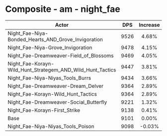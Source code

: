 # Composite - am - night_fae
| Actor | DPS | Increase |
|---|:---:|:---:|
|Night_Fae-Niya-Bonded_Hearts_AND_Grove_Invigoration|9526|4.68%|
|Night_Fae-Niya-Grove_Invigoration|9478|4.15%|
|Night_Fae-Dreamweaver-Field_of_Blossoms|9469|4.05%|
|Night_Fae-Korayn-Wild_Hunt_Strategem_AND_Wild_Hunt_Tactics|9447|3.81%|
|Night_Fae-Niya-Niyas_Tools_Burrs|9434|3.66%|
|Night_Fae-Dreamweaver-Dream_Delver|9364|2.89%|
|Night_Fae-Korayn-Wild_Hunt_Tactics|9364|2.89%|
|Night_Fae-Dreamweaver-Social_Butterfly|9221|1.32%|
|Night_Fae-Korayn-First_Strike|9138|0.41%|
|Base|9101|0.00%|
|Night_Fae-Niya-Niyas_Tools_Poison|9098|-0.03%|
